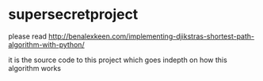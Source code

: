 # supersecretproject

please read http://benalexkeen.com/implementing-djikstras-shortest-path-algorithm-with-python/

it is the source code to this project which goes indepth on how this algorithm works
